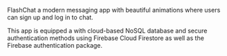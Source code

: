 FlashChat a modern messaging app with beautiful animations where users can sign up and log in to chat. 



This app is equipped a with cloud-based NoSQL database and secure authentication methods using Firebase Cloud Firestore as well as the Firebase authentication package.
